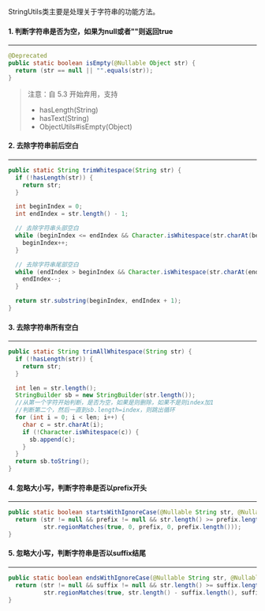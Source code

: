 StringUtils类主要是处理关于字符串的功能方法。



#### 1. 判断字符串是否为空，如果为null或者""则返回true

---

```java
@Deprecated
public static boolean isEmpty(@Nullable Object str) {
  return (str == null || "".equals(str));
}
```

>注意：自 5.3 开始弃用，支持 
>
>- hasLength(String)
>- hasText(String)
>- ObjectUtils#isEmpty(Object)



#### 2. 去除字符串前后空白

---

```java
public static String trimWhitespace(String str) {
  if (!hasLength(str)) {
    return str;
  }

  int beginIndex = 0;
  int endIndex = str.length() - 1;

  // 去除字符串头部空白
  while (beginIndex <= endIndex && Character.isWhitespace(str.charAt(beginIndex))) {
    beginIndex++;
  }

  // 去除字符串尾部空白
  while (endIndex > beginIndex && Character.isWhitespace(str.charAt(endIndex))) {
    endIndex--;
  }

  return str.substring(beginIndex, endIndex + 1);
}
```



#### 3. 去除字符串所有空白

---

```java
public static String trimAllWhitespace(String str) {
  if (!hasLength(str)) {
    return str;
  }

  int len = str.length();
  StringBuilder sb = new StringBuilder(str.length());
  //从第一个字符开始判断，是否为空，如果是则删除，如果不是则index加1
  //判断第二个，然后一直到sb.length=index，则跳出循环
  for (int i = 0; i < len; i++) {
    char c = str.charAt(i);
    if (!Character.isWhitespace(c)) {
      sb.append(c);
    }
  }
  return sb.toString();
}
```



#### 4. 忽略大小写，判断字符串是否以prefix开头

---

```java
public static boolean startsWithIgnoreCase(@Nullable String str, @Nullable String prefix) {
  return (str != null && prefix != null && str.length() >= prefix.length() &&
          str.regionMatches(true, 0, prefix, 0, prefix.length()));
}
```



#### 5. 忽略大小写，判断字符串是否以suffix结尾

---

```java
public static boolean endsWithIgnoreCase(@Nullable String str, @Nullable String suffix) {
  return (str != null && suffix != null && str.length() >= suffix.length() &&
          str.regionMatches(true, str.length() - suffix.length(), suffix, 0, suffix.length()));
}
```

